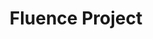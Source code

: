 ---
codehost: https://github.com/fluencelabs
logohandle: fluencenetwork
sort: fluence
title: Fluence Project
twitter: https://x.com/fluence_project
website: https://fluence.network/
youtube: https://youtube.com/channel/UC3b5eFyKRFlEMwSJ1BTjpbw
---